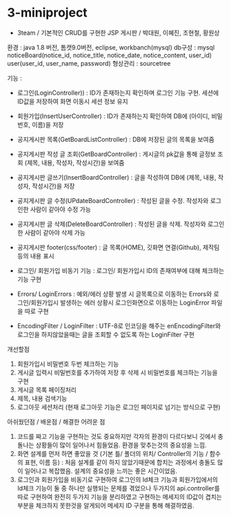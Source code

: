 # 3-miniproject
- 3team / 기본적인 CRUD를 구현한 JSP 게시판 / 박대원, 이혜진, 조현철, 황원상

환경 : java 1.8 버전, 톰캣9.0버전, eclipse, workbanch(mysql)
db구성 : mysql noticeBoard(notice_id, notice_title, notice_date, notice_content, user_id)
               user(user_id, user_name, password)
형상관리 : sourcetree

기능 :
- 로그인(LoginController)) : ID가 존재하는지 확인하며 로그인 기능 구현. 세션에 ID값을 저장하여 화면 이동시 세션 정보 유지

- 회원가입(InsertUserController) : ID가 존재하는지 확인하여 DB에 (아이디, 비밀번호, 이름)을 저장

- 공지게시판 목록(GetBoardListController) : DB에 저장된 글의 목록을 보여줌

- 공지게시판 작성 글 조회(GetBoardController) : 게시글의 pk값을 통해 글정보 조회 (제목, 내용, 작성자, 작성시간)을 보여줌

- 공지게시판 글쓰기(InsertBoardController) : 글을 작성하여 DB에 (제목, 내용, 작성자, 작성시간)을 저장

- 공지게시판 글 수정(UPdateBoardController) : 작성된 글을 수정. 작성자와 로그인한 사람이 같아야 수정 가능

- 공지게시판 글 삭제(DeleteBoardController) : 작성된 글을 삭제. 작성자와 로그인한 사람이 같아야 삭제 가능

- 공지게시판 footer(css/footer) : 글 목록(HOME), 깃화면 연결(Github), 제작팀 등의 내용 표시

- 로그인/ 회원가입 비동기 기능 : 로그인/ 회원가입시 ID의 존재여부에 대해 체크하는 기능 구현

- Errors/ LoginErrors : 예외/에러 상황 발생 시 글목록으로 이동하는 Errors와 로그인/회원가입시 발생하는 에러 상황시 로그인화면으로 이동하는 LoginError 파일을 따로 구현

- EncodingFilter / LoginFilter : UTF-8로 인코딩을 해주는 enEncodingFilter와  로그인을 하지않았을때는 글을 조회할 수 없도록 하는 LoginFilter 구현


개선할점 
1. 회원가입시 비밀번호 두번 체크하는 기능
2. 게시글 입력시 비밀번호를 추가하여 저장 후 삭제 시 비밀번호를 체크하는 기능을 구현
3. 게시글 목록 페이징처리
4. 제목, 내용 검색기능
5. 로그아웃 세션처리  (현재 로그아웃 기능은 로그인 페이지로 넘기는 방식으로 구현)



아쉬웠던점 / 배운점 / 해결한 어려운 점
1. 코드를 짜고 기능을 구현하는 것도 중요하지만 각자의 환경이 다르다보니 깃에서 충돌나는 상황들이 많이 일어나서 힘들었음. 환경을 맞추는것의 중요성을 느낌.
2. 화면 설계를 먼저 하면 좋았을 것 (기본 틀/ 폴더의 위치/ Controller의 기능 / 함수의 표현, 이름 등) : 처음 설계를 같이 하지 않았기때문에 합치는 과정에서 충돌도 많이 일어나고 복잡했음. 설계의 중요성을 느끼는 좋은 시간이었음.
3. 로그인과 회원가입을 비동기로 구현하여 로그인의 Id체크 기능과 회원가입에서의 Id체크 기능이 둘 중 하나만 실행되는 문제를 겪었으나 두가지의 api.controller를 따로 구현하여 완전히 두가지 기능을 분리하였고 구현하는 메세지의 ID값이 겹치는 부분을 체크하지 못한것을 알게되어 메세지 ID 구분을 통해 해결하였음.
